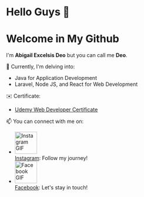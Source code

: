 Hello Guys 👋
==
Welcome in My Github
==
I'm **Abigail Excelsis Deo** but you can call me **Deo**.

🌱 Currently, I'm delving into: 
- Java for Application Development
- Laravel, Node JS, and React for Web Development

✉️ Certificate: 
- [Udemy Web Developer Certificate](https://github.com/Excel951/Excel951/files/14319308/UC-bc268b07-0134-4bb3-9333-39293270956e.pdf)


📫 You can connect with me on:
- <img src="https://github.com/Excel951/Excel951/assets/90140809/ccccaef4-0fd0-46d6-a820-8e43e35f9a2d" alt="Instagram GIF" width="60px" height="auto"/><br>[Instagram](https://www.instagram.com/abigailexcelsisdeo/): Follow my journey!
- <img src="https://github.com/Excel951/Excel951/assets/90140809/e44a4fad-cd78-4ff4-985c-af054c474f9e" alt="Facebook GIF" width="60px" height="auto"/><br>[Facebook](https://www.facebook.com/excel.nforcer707/): Let's stay in touch!

<!--- 
- 👀 I’m interested in ...
- 💞️ I’m looking to collaborate on ...
- 

Excel951/Excel951 is a ✨ special ✨ repository because its `README.md` (this file) appears on your GitHub profile.
You can click the Preview link to take a look at your changes.
--->
